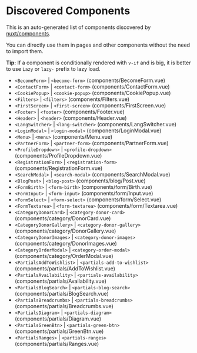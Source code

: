 # Discovered Components

This is an auto-generated list of components discovered by [nuxt/components](https://github.com/nuxt/components).

You can directly use them in pages and other components without the need to import them.

**Tip:** If a component is conditionally rendered with `v-if` and is big, it is better to use `Lazy` or `lazy-` prefix to lazy load.

- `<BecomeForm>` | `<become-form>` (components/BecomeForm.vue)
- `<ContactForm>` | `<contact-form>` (components/ContactForm.vue)
- `<CookiePopup>` | `<cookie-popup>` (components/CookiePopup.vue)
- `<Filters>` | `<filters>` (components/Filters.vue)
- `<FirstScreen>` | `<first-screen>` (components/FirstScreen.vue)
- `<Footer>` | `<footer>` (components/Footer.vue)
- `<Header>` | `<header>` (components/Header.vue)
- `<LangSwitcher>` | `<lang-switcher>` (components/LangSwitcher.vue)
- `<LoginModal>` | `<login-modal>` (components/LoginModal.vue)
- `<Menu>` | `<menu>` (components/Menu.vue)
- `<PartnerForm>` | `<partner-form>` (components/PartnerForm.vue)
- `<ProfileDropdown>` | `<profile-dropdown>` (components/ProfileDropdown.vue)
- `<RegistrationForm>` | `<registration-form>` (components/RegistrationForm.vue)
- `<SearchModal>` | `<search-modal>` (components/SearchModal.vue)
- `<BlogPost>` | `<blog-post>` (components/blog/Post.vue)
- `<FormBirth>` | `<form-birth>` (components/form/Birth.vue)
- `<FormInput>` | `<form-input>` (components/form/Input.vue)
- `<FormSelect>` | `<form-select>` (components/form/Select.vue)
- `<FormTextarea>` | `<form-textarea>` (components/form/Textarea.vue)
- `<CategoryDonorCard>` | `<category-donor-card>` (components/category/DonorCard.vue)
- `<CategoryDonorGallery>` | `<category-donor-gallery>` (components/category/DonorGallery.vue)
- `<CategoryDonorImages>` | `<category-donor-images>` (components/category/DonorImages.vue)
- `<CategoryOrderModal>` | `<category-order-modal>` (components/category/OrderModal.vue)
- `<PartialsAddToWishlist>` | `<partials-add-to-wishlist>` (components/partials/AddToWishlist.vue)
- `<PartialsAvailability>` | `<partials-availability>` (components/partials/Availability.vue)
- `<PartialsBlogSearch>` | `<partials-blog-search>` (components/partials/BlogSearch.vue)
- `<PartialsBreadcrumbs>` | `<partials-breadcrumbs>` (components/partials/Breadcrumbs.vue)
- `<PartialsDiagram>` | `<partials-diagram>` (components/partials/Diagram.vue)
- `<PartialsGreenBtn>` | `<partials-green-btn>` (components/partials/GreenBtn.vue)
- `<PartialsRanges>` | `<partials-ranges>` (components/partials/Ranges.vue)
